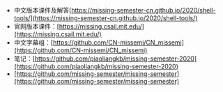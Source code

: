 - 中文版本课件及解答[https://missing-semester-cn.github.io/2020/shell-tools/](https://missing-semester-cn.github.io/2020/shell-tools/)
- 官网版本课件：[https://missing.csail.mit.edu/](https://missing.csail.mit.edu/)
- 中文字幕组：[https://github.com/CN-missemi/CN_missemi](https://github.com/CN-missemi/CN_missemi)
- 笔记：[https://github.com/piaoliangkb/missing-semester-2020](https://github.com/piaoliangkb/missing-semester-2020)
- [https://github.com/missing-semester/missing-semester](https://github.com/missing-semester/missing-semester)

